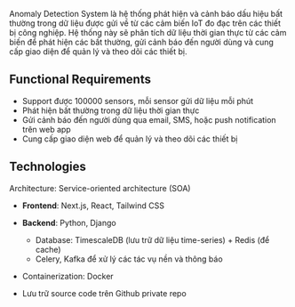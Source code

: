 

Anomaly Detection System là hệ thống phát hiện và cảnh báo dấu hiệu bất thường trong dữ liệu được gửi về từ các cảm biến IoT đo đạc trên các thiết bị công nghiệp. Hệ thống này sẽ phân tích dữ liệu thời gian thực từ các cảm biến để phát hiện các bất thường, gửi cảnh báo đến người dùng và cung cấp giao diện để quản lý và theo dõi các thiết bị.

## Functional Requirements
- Support được 100000 sensors, mỗi sensor gửi dữ liệu mỗi phút
- Phát hiện bất thường trong dữ liệu thời gian thực
- Gửi cảnh báo đến người dùng qua email, SMS, hoặc push notification trên web app
- Cung cấp giao diện web để quản lý và theo dõi các thiết bị

## Technologies
Architecture: Service-oriented architecture (SOA)

- **Frontend**: Next.js, React, Tailwind CSS
- **Backend**: Python, Django
  - Database: TimescaleDB (lưu trữ dữ liệu time-series) + Redis (để cache)
  - Celery, Kafka để xử lý các tác vụ nền và thông báo

- Containerization: Docker
- Lưu trữ source code trên Github private repo
